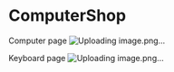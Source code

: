 # ComputerShop

Computer page
![Uploading image.png…]()


Keyboard page
![Uploading image.png…]()



